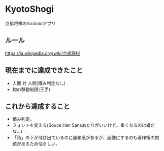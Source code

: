 # KyotoShogi
京都将棋のAndroidアプリ

## ルール
https://ja.wikipedia.org/wiki/京都将棋

## 現在までに達成できたこと
- 人間 対 人間(積み判定なし)
- 駒の移動制限(王手)

## これから達成すること
- 積み判定。
- フォントを変える(Souce Han Sansあたりがいいけど、重くなるのは嫌だな...)
- 「角」の下が飛び出ているのに違和感があるが、画像にするのも著作権の問題があるため悩ましい。
